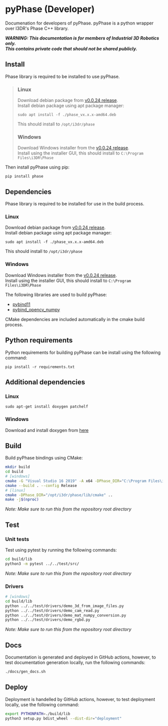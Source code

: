 # pyPhase (Developer)
Documenation for developers of pyPhase. pyPhase is a python wrapper over I3DR's Phase C++ library.

***WARNING: This documentation is for members of Industrial 3D Robotics only.***  
***This contains private code that should not be shared publicly.***

## Install
Phase library is required to be installed to use pyPhase.  
>### Linux
>Download debian package from [v0.0.24 release](https://github.com/i3drobotics/phase/releases/tag/v0.0.24).  
>Install debian package using apt package manager:
>```
>sudo apt install -f ./phase_vx.x.x-amd64.deb
>```
>This should install to `/opt/i3dr/phase`
>### Windows
>Download Windows installer from the [v0.0.24 release](https://github.com/i3drobotics/phase/releases/tag/v0.0.24).  
>Install using the installer GUI, this should install to `C:\Program Files\i3DR\Phase`
>

Then install pyPhase using pip:
```
pip install phase
```

## Dependencies
Phase library is required to be installed for use in the build process.  
### Linux
Download debian package from [v0.0.24 release](https://github.com/i3drobotics/phase/releases/tag/v0.0.24).  
Install debian package using apt package manager:
```
sudo apt install -f ./phase_vx.x.x-amd64.deb
```
This should install to `/opt/i3dr/phase`
### Windows
Download Windows installer from the [v0.0.24 release](https://github.com/i3drobotics/phase/releases/tag/v0.0.24).  
Install using the installer GUI, this should install to `C:\Program Files\i3DR\Phase`

The following libraries are used to build pyPhase:
- [pybind11](https://github.com/pybind/pybind11)
- [pybind_opencv_numpy](https://github.com/edmBernard/pybind11_opencv_numpy)

CMake dependencies are included automatically in the cmake build process.

## Python requirements
Python requirements for building pyPhase can be install using the following command:
```
pip install -r requirements.txt
```

## Additional dependencies
### Linux
```
sudo apt-get install doxygen patchelf
```
### Windows
Download and install doxygen from [here](https://www.doxygen.nl/download.html)

## Build
Build pyPhase bindings using CMake:
```bash
mkdir build
cd build
# [windows]
cmake -G "Visual Studio 16 2019" -A x64 -DPhase_DIR="C:\Program Files\i3DR\Phase\lib\cmake" ..
cmake --build . --config Release
# [linux]
cmake -DPhase_DIR="/opt/i3dr/phase/lib/cmake" ..
make -j$(nproc)
```
*Note: Make sure to run this from the repository root directory*

## Test
### Unit tests
Test using pytest by running the following commands:
```bash
cd build/lib
python3 -m pytest ../../test/src/
```
*Note: Make sure to run this from the repository root directory*

### Drivers
```bash
# [windows]
cd build/lib
python ../../test/drivers/demo_3d_from_image_files.py
python ../../test/drivers/demo_cam_read.py
python ../../test/drivers/demo_mat_numpy_conversion.py
python ../../test/drivers/demo_rgbd.py
```

*Note: Make sure to run this from the repository root directory*

## Docs
Documentation is generated and deployed in GitHub actions, however, to test documentation generation locally, run the following commands:
```bash
./docs/gen_docs.sh
```

## Deploy
Deployment is handelled by GitHub actions, however, to test deployment locally, use the following command:
```bash
export PYTHONPATH=./build/lib
python3 setup.py bdist_wheel --dist-dir="deployment"
```
